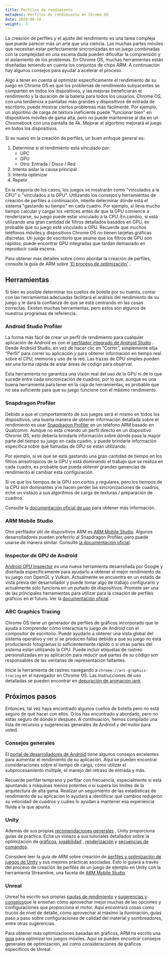 ```yaml
---
title: Perfiles de rendimiento
metadesc: Perfiles de rendimiento en Chrome OS
date: 2020-06-16
weight: -3
---
```


La creación de perfiles y el ajuste del rendimiento es una tarea compleja que puede parecer más un arte que una ciencia. Las muchas partes móviles que necesitan estar perfectamente sincronizadas en un juego combinadas con la complejidad en una escena dada pueden dificultar la comprensión y el aislamiento de los problemas. En Chrome OS, muchas herramientas están diseñadas teniendo en cuenta los conjuntos de chips ARM. A continuación hay algunos consejos para ayudar a acelerar el proceso.

Algo a tener en cuenta al optimizar específicamente el rendimiento de su juego en Chrome OS es que los problemas de rendimiento subyacentes se comparten en todos los dispositivos, y las mejoras beneficiarán el rendimiento y la duración de la batería para todos los usuarios. Chrome OS, con una tendencia a pantallas más grandes y dispositivos de entrada de escritorio, puede mostrar ciertos problemas más fácilmente. Por ejemplo, un algoritmo de carga de textura ineficiente puede "funcionar bien" en dispositivos móviles de gama alta, pero no puede mantenerse al día en un Chromebook con una pantalla de 4k. Mejorar el algoritmo mejorará el juego en todos los dispositivos.

Si es nuevo en la creación de perfiles, un buen enfoque general es:

1. Determine si el rendimiento está vinculado por:
   - UPC
   - GPU
   - Otro: Entrada / Disco / Red
2. Intenta aislar la causa principal
3. Intenta optimizar
4. Repetir

En la mayoría de los casos, los juegos se mostrarán como "vinculados a la CPU" o "vinculados a la GPU". Utilizando los consejos y herramientas de creación de perfiles a continuación, intente determinar dónde está el sistema "gastando su tiempo" en cada cuadro. Por ejemplo, si lleva mucho tiempo calcular y cargar los vértices antes de que la GPU comience a renderizarse, su juego puede estar vinculado a la CPU. En cambio, si está utilizando una gran cantidad de filtros detallados basados en GPU, es probable que su juego esté vinculado a GPU. Recuerde que muchos teléfonos móviles y dispositivos Chrome OS no tienen tarjetas gráficas discretas. Un juego de escritorio que asume que los filtros de GPU son rápidos, puede encontrar GPU integradas que tardan demasiado en reproducir cada escena.

Para obtener más detalles sobre cómo abordar la creación de perfiles, consulte la guía de ARM sobre ['El proceso de optimización'](https://developer.arm.com/docs/100959/0101/the-optimization-process) .

## Herramientas

Si bien es posible determinar los cuellos de botella por su cuenta, contar con las herramientas adecuadas facilitará el análisis del rendimiento de su juego y le dará la confianza de que se está centrando en las cosas correctas. Existen muchas herramientas, pero estos son algunos de nuestros programas de referencia.

### Android Studio Profiler

La forma más fácil de crear un perfil de rendimiento para cualquier aplicación de Android es con el [perfilador integrado de Android Studio](https://developer.android.com/studio/profile/android-profiler?hl={{locale.code}}) . Desde Android Studio, en vez de hacer clic en “Correr”, simplemente elija “Perfil” para correr su aplicación y para obtener información en tiempo real sobre el CPU, memoria y uso de la red. Las trazas de CPU simples pueden ser una forma rápida de aislar áreas de código para observar.

Esta herramienta no garantiza una visión real del uso de la GPU ni de lo que sucede entre cada sincronización de cuadros, por lo que, aunque es una buena herramienta para tener en la caja de herramientas, es probable que no sea suficiente para que su juego funcione con el máximo rendimiento.

### Snapdragon Profiler

Debido a que el comportamiento de sus juegos será el mismo en todos los dispositivos, una buena manera de obtener información detallada sobre el rendimiento es usar [Snapdragon Profiler](https://developer.qualcomm.com/software/snapdragon-profiler) en un teléfono ARM basado en Qualcomm. Aunque no está creando un perfil directo en un dispositivo Chrome OS, esto debería brindarle información sobre dónde pasa la mayor parte del tiempo su juego en cada cuadro, y puede brindarle información específica sobre qué llamadas de GPU se están utilizando.

Por ejemplo, si ve que se está gastando una gran cantidad de tiempo en los filtros anisotrópicos de la GPU y está dominando el trabajo que se realiza en cada cuadro, es probable que pueda obtener grandes ganancias de rendimiento al cambiar esta configuración.

Si ve que los tiempos de la GPU son cortos y regulares, pero los tiempos de la CPU son dominantes y le hacen perder las sincronizaciones de cuadros, eche un vistazo a sus algoritmos de carga de texturas / preparación de cuadros.

Consulte la [documentación oficial de uso](https://developer.qualcomm.com/software/snapdragon-profiler/app-notes) para obtener más información.

### ARM Mobile Studio

Otro perfilador útil de dispositivos ARM es [ARM Mobile Studio](https://developer.arm.com/tools-and-software/graphics-and-gaming/arm-mobile-studio). Algunos desarrolladores pueden preferirlo al Snapdragon Profiler, pero puede usarse de manera similar. Consulte [la documentación oficial](https://developer.arm.com/tools-and-software/graphics-and-gaming/arm-mobile-studio/learn/get-started).

### Inspector de GPU de Android

[Android GPU Inspector](https://gpuinspector.dev/) es una nueva herramienta desarrollada por Google y diseñada específicamente para ayudarlo a obtener el mejor rendimiento de su juego con OpenGL y Vulkan. Actualmente se encuentra en un estado de vista previa del desarrollador y puede tomar algo de trabajo configurarlo y actualmente solo funciona en un puñado de dispositivos. Promete ser una de las principales herramientas para utilizar para la creación de perfiles gráficos en el futuro. Ver la [documentación oficial](https://gpuinspector.dev/docs/) .

### ARC Graphics Tracing

Chrome OS tiene un generador de perfiles de gráficos incorporado que te ayuda a comprender cómo interactúa tu juego de Android con el compositor de escritorio. Puede ayudarlo a obtener una vista global del sistema operativo y ver si se producen fallas debido a que su juego no está produciendo fotogramas lo suficientemente rápido o si otras partes del sistema están utilizando la CPU. Puede incluir etiquetas de rastreo personalizadas en su aplicación para reducir qué partes de su código son responsables de las ventanas de representación faltantes.

Inicie la herramienta de rastreo navegando a `chrome://arc-graphics-tracing` en el navegador en Chrome OS. Las instrucciones de uso detalladas se pueden encontrar en [depuración de animación jank](/{{locale.code}}/develop/animation) .

## Próximos pasos

Entonces, tal vez haya encontrado algunos cuellos de botella pero no está seguro de qué hacer con ellos. O los has encontrado y abordado, pero no estás seguro de dónde ir después. A continuación, hemos compilado una lista de recursos y sugerencias generales de Android y del motor para usted.

### Consejos generales

El [portal de desarrolladores de Android](https://developer.android.com/games/optimize) tiene algunos consejos excelentes para aumentar el rendimiento de su aplicación. Aquí se pueden encontrar consideraciones sobre el tiempo de carga, cómo utilizar el subprocesamiento múltiple, el manejo del retraso de entrada y más.

Recuerde perfilar temprano y perfilar con frecuencia, especialmente si está apuntando a máquinas menos potentes o si supera los límites de la arquitectura de alta gama. Realizar un seguimiento de las estadísticas de rendimiento de su aplicación lo ayudará a identificar qué cambios redujeron su velocidad de cuadros y cuáles lo ayudan a mantener esa experiencia fluida a la que apunta.

### Unity

Además de sus propias [recomendaciones generales](https://docs.unity3d.com/Manual/MobileOptimizationPracticalGuide.html) , Unity proporciona guías de práctica. Echa un vistazo a sus tutoriales detallados sobre la optimización de [gráficos](https://docs.unity3d.com/Manual/MobileOptimizationGraphicsMethods.html), [jugabilidad](https://docs.unity3d.com/Manual/MobileOptimizationScriptingMethods.html) , [renderización](https://docs.unity3d.com/Manual/MobileOptimizationPracticalRenderingOptimizations.html) y [secuencias de comandos](https://docs.unity3d.com/Manual/MobileOptimizationPracticalScriptingOptimizations.html).

Considere leer la guía de ARM sobre creación de [perfiles y optimización de juegos de Unity](https://developer.arm.com/docs/100140/0402/performance-analysis/profiling-a-unity-game-example) y sus mejores prácticas asociadas. Esto lo guiará a través del proceso de creación de perfiles de un juego de ejemplo en Unity con la herramienta Streamline, una faceta de [ARM Mobile Studio](#arm-mobile-studio).

### Unreal

Unreal ha escrito sus propias [pautas de rendimiento](https://docs.unrealengine.com/en-US/Platforms/Mobile/Performance/index.html) y [sugerencias y consejos](https://docs.unrealengine.com/en-US/Platforms/Mobile/Performance/TipsAndTricks/index.html)que le enseñan cómo aprovechar mejor muchas de las opciones y configuraciones que proporciona el motor. Aquí encontrará cosas como trucos de nivel de detalle, cómo aprovechar al máximo la iluminación, guías paso a paso sobre configuraciones de calidad del material y sombreadores, entre otras sugerencias.

Para obtener más optimizaciones basadas en gráficos, ARM ha escrito una [guía](https://developer.arm.com/docs/100959/0101/optimizations-and-optimization-techniques/unreal-engine-best-practices) para optimizar los juegos móviles. Aquí se pueden encontrar consejos generales de optimización, así como consideraciones de gráficos específicos de Unreal.
